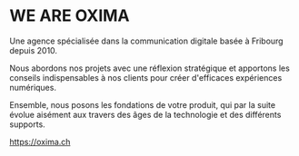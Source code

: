 # WE ARE OXIMA
Une agence spécialisée dans la communication digitale basée à Fribourg depuis 2010.

Nous abordons nos projets avec une réflexion stratégique et apportons les conseils indispensables à nos clients pour créer d'efficaces expériences numériques.

Ensemble, nous posons les fondations de votre produit, qui par la suite évolue aisément aux travers des âges de la technologie et des différents supports.

https://oxima.ch

